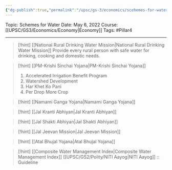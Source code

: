 ```yaml
---
{"dg-publish":true,"permalink":"/upsc/gs-3/economics/scehemes-for-water/","dgHomeLink":true,"dgPassFrontmatter":false}
---
```


Topic: Schemes for Water
Date: May 6, 2022
Course: [[UPSC/GS3/Economics/Economy|Economy]]
Tags: #Pillar4

---

> [!hint] [[National Rural Drinking Water Mission|National Rural Drinking Water Mission]]
> Provide every rural person with safe water for drinking, cooking and domestic needs.  


> [!hint] [[PM-Krishi Sinchai Yojana|PM-Krishi Sinchai Yojana]]
> 1. Accelerated Irrigation Benefit Program 
> 2. Watershed Development
> 3. Har Khet Ko Pani
> 4. Per Drop More Crop
> 

> [!hint] [[Namami Ganga Yojana|Namami Ganga Yojana]]

> [!hint] [[Jal Kranti Abhiyan|Jal Kranti Abhiyan]]

> [!hint] [[Jal Shakti Abhiyan|Jal Shakti Abhiyan]]

> [!hint] [[Jal Jeevan Mission|Jal Jeevan Mission]]

> [!hint] [[Atal Bhujal Yojana|Atal Bhujal Yojana]]

> [!hint] [[Composite Water Management Index|Composite Water Management Index]]
> [[UPSC/GS2/Polity/NITI Aayog|NITI Aayog]] :: Guideline



